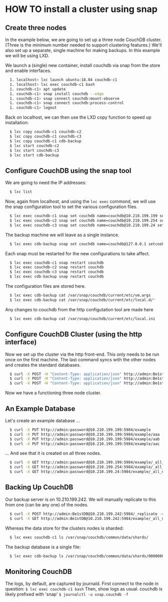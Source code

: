 # HOW TO install a cluster using snap

## Create three nodes

In the example below, we are going to set up a three node CouchDB cluster. (Three is the minimum number needed to support clustering features.) We'll also set up a separate, single machine for making backups. In this example we will be using LXD.

We launch a (single) new container, install couchdb via snap from the store and enable interfaces.
```bash
  1. localhost> lxc launch ubuntu:18.04 couchdb-c1
  1. localhost> lxc exec couchdb-c1 bash
  1. couchdb-c1> apt update
  1. couchdb-c1> snap install couchdb --edge
  1. couchdb-c1> snap connect couchdb:mount-observe
  1. couchdb-c1> snap connect couchdb:process-control
  1. couchdb-c1> logout
```
Back on localhost, we can then use the LXD copy function to speed up installation:
```bash
  $ lxc copy couchdb-c1 couchdb-c2
  $ lxc copy couchdb-c1 couchdb-c3
  $ lxc copy couchdb-c1 cdb-backup
  $ lxc start couchdb-c2
  $ lxc start couchdb-c3
  $ lxc start cdb-backup
```
## Configure CouchDB using the snap tool

We are going to need the IP addresses:
```bash
  $ lxc list
```
Now, again from localhost, and using the `lxc exec` commond, we will use the snap configuration tool to set the 
various configuration files.
```bash
  $ lxc exec couchdb-c1 snap set couchdb name=couchdb@10.210.199.199 setcookie=monster admin=Be1stDB bind-address=0.0.0.0
  $ lxc exec couchdb-c2 snap set couchdb name=couchdb@10.210.199.254 setcookie=monster admin=Be1stDB bind-address=0.0.0.0
  $ lxc exec couchdb-c3 snap set couchdb name=couchdb@10.210.199.24 setcookie=monster admin=Be1stDB bind-address=0.0.0.0 
```
The backup machine we will leave as a single instance. 
```bash
  $ lxc exec cdb-backup snap set couchdb name=couchdb@127.0.0.1 setcookie=monster admin=Be1stDB bind-address=0.0.0.0 n=1 q=1
```
Each snap must be restarted for the new configurations to take affect. 
```bash
  $ lxc exec couchdb-c1 snap restart couchdb
  $ lxc exec couchdb-c2 snap restart couchdb
  $ lxc exec couchdb-c3 snap restart couchdb
  $ lxc exec cdb-backup snap restart couchdb
```
The configuration files are stored here.
```bash
  $ lxc exec cdb-backup cat /var/snap/couchdb/current/etc/vm.args
  $ lxc exec cdb-backup cat /var/snap/couchdb/current/etc/local.d/*
```
Any changes to couchdb from the http configutation tool are made here
```bash
  $ lxc exec cdb-backup cat /var/snap/couchdb/current/etc/local.ini
```

## Configure CouchDB Cluster (using the http interface)

Now we set up the cluster via the http front-end. This only needs to be run once on the first machine. The last command 
syncs with the other nodes and creates the standard databases.
```bash
  $ curl -X POST -H "Content-Type: application/json" http://admin:Be1stDB@10.210.199.199:5984/_cluster_setup -d '{"action": "add_node", "host":"10.210.199.254", "port": "5984", "username": "admin", "password":"Be1stDB"}'
  $ curl -X POST -H "Content-Type: application/json" http://admin:Be1stDB@10.210.199.199:5984/_cluster_setup -d '{"action": "add_node", "host":"10.210.199.24", "port": "5984", "username": "admin", "password":"Be1stDB"}'
  $ curl -X POST -H "Content-Type: application/json" http://admin:Be1stDB@10.210.199.199:5984/_cluster_setup -d '{"action": "finish_cluster"}'
```
Now we have a functioning three node cluster. 

## An Example Database

Let's create an example database ...
```bash
  $ curl -X PUT http://admin:password@10.210.199.199:5984/example
  $ curl -X PUT http://admin:password@10.210.199.199:5984/example/aaa -d '{"test":1}' -H "Content-Type: application/json"
  $ curl -X PUT http://admin:password@10.210.199.199:5984/example/aab -d '{"test":2}' -H "Content-Type: application/json"
  $ curl -X PUT http://admin:password@10.210.199.199:5984/example/aac -d '{"test":3}' -H "Content-Type: application/json"
```
... And see that it is created on all three nodes.
```bash
  $ curl -X GET http://admin:password@10.210.199.199:5984/example/_all_docs
  $ curl -X GET http://admin:password@10.210.199.254:5984/example/_all_docs
  $ curl -X GET http://admin:password@10.210.199.24:5984/example/_all_docs
```
## Backing Up CouchDB

Our backup server is on 10.210.199.242. We will manually replicate to this from one (can be any one) of the nodes.
```bash
  $ curl -X POST http://admin:Be1stDB@10.210.199.242:5984/_replicate -d '{"source":"http://10.210.199.199:5984/example", "target":"example", "continuous":false,"create_target":true}' -H "Content-Type: application/json"
  $ curl -X GET http://admin:Be1stDB@10.210.199.242:5984/example/_all_docs
```
Whereas the data store for the clusters nodes is sharded:
```bash
  $ lxc exec couchdb-c1 ls /var/snap/couchdb/common/data/shards/
```
The backup database is a single file:
```bash
  $ lxc exec cdb-backup ls /var/snap/couchdb/common/data/shards/00000000-ffffffff/
```

## Monitoring CouchDB 

The logs, by default, are captured by journald. First connect to the node in question:
  `$ lxc exec couchdb-c1 bash`
Then, show logs as usual. couchdb is likely prefixed with 'snap'
  `$ journalctl -u snap.couchdb -f`
